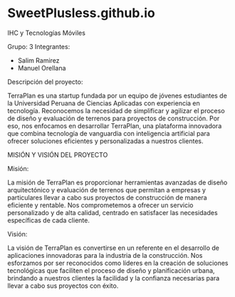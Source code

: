 # SweetPlusless.github.io
IHC y Tecnologías Móviles

Grupo: 3
Integrantes:
- Salim Ramirez
- Manuel Orellana

Descripción del proyecto: 

TerraPlan es una startup fundada por un equipo de jóvenes estudiantes de la Universidad Peruana de Ciencias Aplicadas con experiencia en tecnología. Reconocemos la necesidad de simplificar y agilizar el proceso de diseño y evaluación de terrenos para proyectos de construcción. Por eso, nos enfocamos en desarrollar TerraPlan, una plataforma innovadora que combina tecnología de vanguardia con inteligencia artificial para ofrecer soluciones eficientes y personalizadas a nuestros clientes.

MISIÓN Y VISIÓN DEL PROYECTO

Misión: 

La misión de TerraPlan es proporcionar herramientas avanzadas de diseño arquitectónico y evaluación de terrenos que permitan a empresas y particulares llevar a cabo sus proyectos de construcción de manera eficiente y rentable. Nos comprometemos a ofrecer un servicio personalizado y de alta calidad, centrado en satisfacer las necesidades específicas de cada cliente.

Visión:

La visión de TerraPlan es convertirse en un referente en el desarrollo de aplicaciones innovadoras para la industria de la construcción. Nos esforzamos por ser reconocidos como líderes en la creación de soluciones tecnológicas que faciliten el proceso de diseño y planificación urbana, brindando a nuestros clientes la facilidad y la confianza necesarias para llevar a cabo sus proyectos con éxito.
